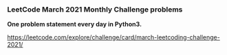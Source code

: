 ### LeetCode March 2021 Monthly Challenge problems

**One problem statement every day in Python3.**

https://leetcode.com/explore/challenge/card/march-leetcoding-challenge-2021/
